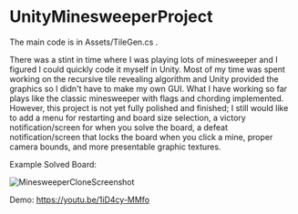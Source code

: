 # UnityMinesweeperProject

The main code is in Assets/TileGen.cs .

There was a stint in time where I was playing lots of minesweeper and I figured I could quickly code it myself in Unity. Most of my time was spent working on the recursive tile revealing algorithm and Unity provided the graphics so I didn't have to make my own GUI. What I have working so far plays like the classic minesweeper with flags and chording implemented. However, this project is not yet fully polished and finished; I still would like to add a menu for restarting and board size selection, a victory notification/screen for when you solve the board, a defeat notification/screen that locks the board when you click a mine, proper camera bounds, and more presentable graphic textures.


Example Solved Board:

![MinesweeperCloneScreenshot](https://user-images.githubusercontent.com/44685948/186315281-27d4012e-909d-4277-a220-6c64efca0cc7.PNG)

Demo: https://youtu.be/1iD4cy-MMfo
